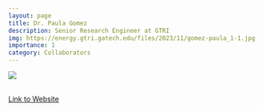 ```yaml
---
layout: page
title: Dr. Paula Gomez
description: Senior Research Engineer at GTRI
img: https://energy.gtri.gatech.edu/files/2023/11/gomez-paula_1-1.jpg
importance: 1
category: Collaborators
---
```




<div class="profile"> 
<img src="https://energy.gtri.gatech.edu/files/2023/11/gomez-paula_1-1.jpg" class="img-fluid z-depth-1 rounded"/>
</div>
<br>

[Link to Website](https://energy.gtri.gatech.edu/paula-gomez)
